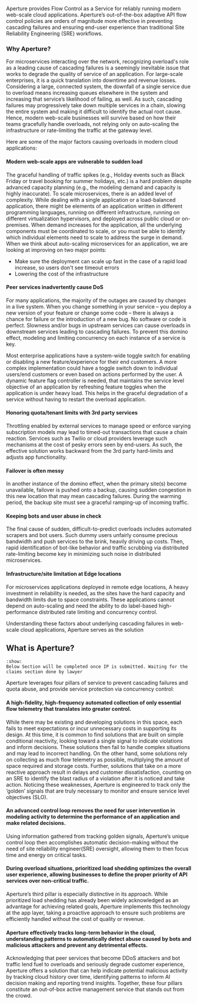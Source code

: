 Aperture provides Flow Control as a Service for reliably running modern
web-scale cloud applications. Aperture’s out-of-the-box adaptive API flow
control policies are orders of magnitude more effective in preventing cascading
failures and ensuring end-user experience than traditional Site Reliability
Engineering (SRE) workflows.

### Why Aperture?

For microservices interacting over the network, recognizing overload's role as a leading cause of cascading failures is a seemingly inevitable issue that works to degrade the quality of service of an application. For large-scale enterprises, it is a quick translation into downtime and revenue losses.
Considering a large, connected system, the downfall of a single service due to overload means increasing queues elsewhere in the system and increasing that service’s likelihood of failing, as well. As such, cascading failures may progressively take down multiple services in a chain, slowing the entire system and making it difficult to identify the actual root cause. Hence, modern web-scale businesses will survive based on how their teams gracefully handle overloads, not relying only on auto-scaling the infrastructure or rate-limiting the traffic at the gateway level.

Here are some of the major factors causing overloads in modern cloud applications:

#### Modern web-scale apps are vulnerable to sudden load

The graceful handling of traffic spikes (e.g., Holiday events such as Black Friday or travel booking for summer holidays, etc.) is a hard problem despite advanced capacity planning (e.g., the modeling demand and capacity is highly inaccurate). To scale microservices, there is an added level of complexity. While dealing with a single application or a load-balanced application, there might be elements of an application written in different programming languages, running on different infrastructure, running on different virtualization hypervisors, and deployed across public cloud or on-premises. When demand increases for the application, all the underlying components must be coordinated to scale, or you must be able to identify which individual elements need to scale to address the surge in demand. When we think about auto-scaling microservices for an application, we are looking at improving on two major points:

- Make sure the deployment can scale up fast in the case of a rapid load increase, so users don't see timeout errors
- Lowering the cost of the infrastructure

#### Peer services inadvertently cause DoS

For many applications, the majority of the outages are caused by changes in a live system. When you change something in your service – you deploy a new version of your feature or change some code – there is always a chance for failure or the introduction of a new bug. No software or code is perfect. Slowness and/or bugs in upstream services can cause overloads in downstream services leading to cascading failures. To prevent this domino effect, modeling and limiting concurrency on each instance of a service is key.

Most enterprise applications have a system-wide toggle switch for enabling or disabling a new feature/experience for their end customers. A more complex implementation could have a toggle switch down to individual users/end customers or even based on actions performed by the user. A dynamic feature flag controller is needed, that maintains the service level objective of an application by refreshing feature toggles when the application is under heavy load. This helps in the graceful degradation of a service without having to restart the overload application.

#### Honoring quota/tenant limits with 3rd party services

Throttling enabled by external services to manage speed or enforce varying
subscription models may lead to timed-out transactions that cause a chain
reaction. Services such as Twilio or cloud providers leverage such mechanisms at
the cost of pesky errors seen by end-users. As such, the effective solution
works backward from the 3rd party hard-limits and adjusts app functionality.

#### Failover is often messy

In another instance of the domino effect, when the primary site(s) become
unavailable, failover is pushed onto a backup, causing sudden congestion in this
new location that may mean cascading failures. During the warming period, the
backup site must see a graceful ramping-up of incoming traffic.

#### Keeping bots and user abuse in check

The final cause of sudden, difficult-to-predict overloads includes automated scrapers and bot users. Such dummy users unfairly consume precious bandwidth and
push services to the brink, heavily driving up costs. Then, rapid identification
of bot-like behavior and traffic scrubbing via distributed rate-limiting become key in minimizing such noise in distributed microservices.

#### Infrastructure/site limitation at Edge locations

For microservices applications deployed in remote edge locations, A heavy investment in reliability is needed, as the sites have the hard capacity and bandwidth limits due to space constraints. These applications cannot depend on auto-scaling and need the ability to do label-based high-performance distributed rate limiting and concurrency control.

Understanding these factors about underlying cascading failures in web-scale
cloud applications, Aperture serves as the solution

## What is Aperture?

```{toggle} Click the button to reveal!
:show:
Below Section will be completed once IP is submitted. Waiting for the claims section done by lawyer
```

Aperture leverages four pillars of service to prevent cascading failures and quota
abuse, and provide service protection via concurrency control:

#### A high-fidelity, high-frequency automated collection of only essential flow telemetry that translates into greater control.

While there may be existing and developing solutions in this space, each fails
to meet expectations or incur unnecessary costs in supporting its design. At
this time, it is common to find solutions that are built on simple conditional
reactivity, looking toward a single signal to indicate violations and inform
decisions. These solutions then fail to handle complex situations and
may lead to incorrect handling. On the other hand, some solutions rely on
collecting as much flow telemetry as possible, multiplying the amount of space
required and storage costs. Further, solutions that take on a more reactive
approach result in delays and customer dissatisfaction, counting on an SRE to
identify the blast radius of a violation after it is noticed and take action.
Noticing these weaknesses, Aperture is engineered to track only the ‘golden’
signals that are truly necessary to monitor and ensure service level
objectives (SLO).

#### An advanced control loop removes the need for user intervention in modeling activity to determine the performance of an application and make related decisions.

Using information gathered from tracking golden signals, Aperture’s unique
control loop then accomplishes automatic decision-making without the need of
site reliability engineer(SRE) oversight, allowing them to then focus time and
energy on critical tasks.

#### During overload situations, prioritized load shedding optimizes the overall user experience, allowing businesses to define the proper priority of API services over non-critical traffic.

Aperture’s third pillar is especially distinctive in its approach. While
prioritized load shedding has already been widely acknowledged as an advantage
for achieving related goals, Aperture implements this technology at the app
layer, taking a proactive approach to ensure such problems are efficiently
handled without the cost of quality or revenue.

#### Aperture effectively tracks long-term behavior in the cloud, understanding patterns to automatically detect abuse caused by bots and malicious attackers and prevent any detrimental effects.

Acknowledging that peer services that become DDoS attackers and bot traffic lend
fuel to overloads and seriously degrade customer experience, Aperture offers a
solution that can help indicate potential malicious activity by tracking cloud
history over time, identifying patterns to inform AI decision making and reporting trend insights. Together, these four pillars constitute an out-of-box active
management service that stands out from the crowd.
